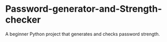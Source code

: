 # Password-generator-and-Strength-checker
A beginner Python project that generates and checks password strength.
